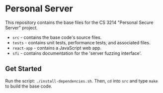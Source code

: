 
# Personal Server
This repository contains the base files for the CS 3214
"Personal Secure Server" project.

- `src` - contains the base code's source files.
- `tests` - contains unit tests, performance tests, and associated files.
- `react-app` - contains a JavaScript web app.
- `sfi` - contains documentation for the 'server fuzzing interface'.

## Get Started
Run the script: `./install-dependencies.sh`. Then, `cd` into `src` and type `make` to build the base code.
